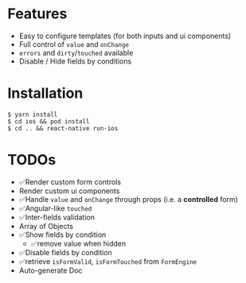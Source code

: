 # Features

- Easy to configure templates (for both inputs and ui components)
- Full control of `value` and `onChange`
- `errors` and `dirty`/`touched` available
- Disable / Hide fields by conditions

# Installation

```
$ yarn install
$ cd ios && pod install
$ cd .. && react-native run-ios
```

# TODOs

- ✅Render custom form controls
- Render custom ui components
- ✅Handle `value` and `onChange` through props (i.e. a **controlled** form)
- ✅Angular-like `touched`
- ✅Inter-fields validation
- Array of Objects
- ✅Show fields by condition
  - ✅remove value when hidden
- ✅Disable fields by condition
- ✅retrieve `isFormValid`, `isFormTouched` from `FormEngine`
- Auto-generate Doc
